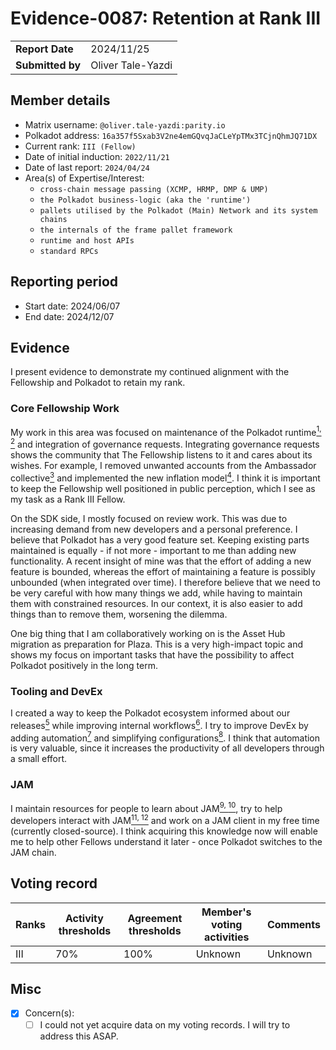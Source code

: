 # Evidence-0087: Retention at Rank III

|                 |                                                                                             |
| --------------- | ------------------------------------------------------------------------------------------- |
| **Report Date** | 2024/11/25                                                             |
| **Submitted by**| Oliver Tale-Yazdi                                                                        |

## Member details

- Matrix username: `@oliver.tale-yazdi:parity.io`
- Polkadot address: `16a357f5Sxab3V2ne4emGQvqJaCLeYpTMx3TCjnQhmJQ71DX`
- Current rank: `III (Fellow)`
- Date of initial induction: `2022/11/21`
- Date of last report: `2024/04/24`
- Area(s) of Expertise/Interest:
  - `cross-chain message passing (XCMP, HRMP, DMP & UMP)`
  - `the Polkadot business-logic (aka the 'runtime')`
  - `pallets utilised by the Polkadot (Main) Network and its system chains`
  - `the internals of the frame pallet framework`
  - `runtime and host APIs`
  - `standard RPCs`


## Reporting period

- Start date: 2024/06/07
- End date: 2024/12/07

## Evidence

I present evidence to demonstrate my continued alignment with the Fellowship and Polkadot to retain
my rank.

### Core Fellowship Work

My work in this area was focused on maintenance of the Polkadot runtime[<sup>1,
</sup>](https://github.com/polkadot-fellows/runtimes/pull/322)
[<sup>2</sup>](https://github.com/polkadot-fellows/runtimes/pull/381) and integration of governance
requests. Integrating governance requests shows the community that The Fellowship listens to it and
cares about its wishes. For example, I removed unwanted accounts from the Ambassador
collective[<sup>3</sup>](https://github.com/polkadot-fellows/runtimes/pull/422) and implemented the
new inflation model[<sup>4</sup>](https://github.com/polkadot-fellows/runtimes/pull/471). I think it
is important to keep the Fellowship well positioned in public perception, which I see as my task as
a Rank III Fellow.

On the SDK side, I mostly focused on review work. This was due to increasing demand from new
developers and a personal preference. I believe that Polkadot has a very good feature set. Keeping
existing parts maintained is equally - if not more - important to me than adding new functionality.
A recent insight of mine was that the effort of adding a new feature is bounded, whereas the effort
of maintaining a feature is possibly unbounded (when integrated over time). I therefore believe that
we need to be very careful with how many things we add, while having to maintain them with
constrained resources. In our context, it is also easier to add things than to remove them,
worsening the dilemma.

One big thing that I am collaboratively working on is the Asset Hub migration as preparation for
Plaza. This is a very high-impact topic and shows my focus on important tasks that have the
possibility to affect Polkadot positively in the long term.

### Tooling and DevEx

I created a way to keep the Polkadot ecosystem informed about our
releases[<sup>5</sup>](https://github.com/paritytech/release-registry/) while improving internal
workflows[<sup>6</sup>](https://github.com/paritytech/polkadot-sdk/pull/4795). I try to improve
DevEx by adding automation[<sup>7</sup>](https://github.com/paritytech/polkadot-sdk/pull/5331) and
simplifying configurations[<sup>8</sup>](https://github.com/paritytech/polkadot-sdk/pull/4716). I
think that automation is very valuable, since it increases the productivity of all developers
through a small effort.

### JAM

I maintain resources for people to learn about JAM[<sup>9,
</sup>](https://jamcha.in/)[<sup>10</sup>](https://docs.jamcha.in/), try to help developers interact
with JAM[<sup>11,
</sup>](https://dev.jamcha.in/)[<sup>12</sup>](https://github.com/JamBrains/polkavm-examples) and
work on a JAM client in my free time (currently closed-source). I think acquiring this knowledge now
will enable me to help other Fellows understand it later - once Polkadot switches to the JAM chain.
## Voting record

|  Ranks | Activity thresholds | Agreement thresholds | Member's voting activities | Comments |
|---|---|---|---|---|
|III|70%   |100%  | Unknown | Unknown |

## Misc

- [x] Concern(s):
  - [ ] I could not yet acquire data on my voting records. I will try to address this ASAP.
